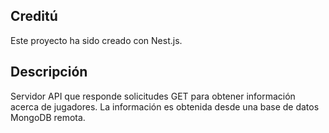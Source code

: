 ## Creditú

Este proyecto ha sido creado con Nest.js.

## Descripción

Servidor API que responde solicitudes GET para obtener información acerca de jugadores. La información es obtenida desde una base de datos MongoDB remota.